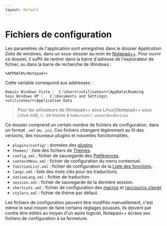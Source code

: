 ```yaml
---
layout: default
---
```

# Fichiers de configuration

Les paramètres de l'application sont enregistrés dans le dossier *Application Data* de windows, dans un sous-dossier au nom de [Notepad++](notepad++.md). Pour ouvrir ce dossier, il suffit de rentrer dans la barre d'adresse de l'explorateur de fichier, ou dans la barre de recherche de Windows :

    %APPDATA%/Notepad++

Cette variable correspond aux addresses :

    Depuis Windows Vista :	C:\Users\<utilisateur>\AppData\Roaming
    Sous Windows XP :	C:\Documents and Settings\<utilisateur>\Application Data

> Pour les utilisateurs de [Notepad++ sous Linux](Notepad++ sous Linux.md), `C:` se trouve à `home/user/.wine/dosdevices`

Ce dossier comprend un certain nombre de fichiers de configuration, dans un format `.xml` ou `.ini`. Ces fichiers changent légèrement au fil des versions, des nouveaux plugins et nouvelles fonctionnalités.

- `plugins/config/` : données des [plugins](plugins.md)
- `themes/` : liste des fichiers de [Thèmes](Thèmes.md).
- `config.xml` : fichier de sauvegarde des [Préférences](préférences.md).
- `contextMenu.xml` : fichier de configuration du menu contextuel.
- `functionList.xml` : fichier de configuration de la [Liste des fonctions](liste-des-fontions.md).
- `langs.xml` : liste des mots clés pour les traductions.
- `nativeLang.xml` : fichier de traduction.
- `session.xml` : fichier de sauvegarde de la dernière session.
- `shortcuts.xml` : fichier de configuration des [macros](macros.md) et [raccourcis clavier](raccourcis-clavier.md)
- `stylers.xml` : fichier de thème par défaut.

Les fichiers de configuration peuvent être modifiés manuellement, c'est même le seul moyen de faire certains réglages poussés. Ils doivent par contre être édités au moyen d'un autre logiciel, Notepad++ écrase ses fichiers de configuration à sa fermeture.
